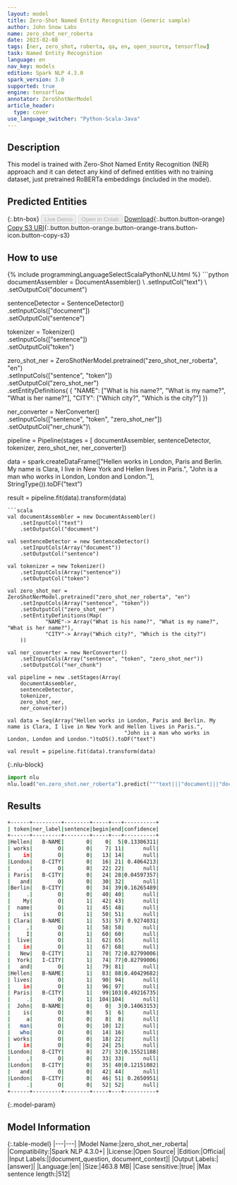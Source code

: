 ```yaml
---
layout: model
title: Zero-Shot Named Entity Recognition (Generic sample)
author: John Snow Labs
name: zero_shot_ner_roberta
date: 2023-02-08
tags: [ner, zero_shot, roberta, qa, en, open_source, tensorflow]
task: Named Entity Recognition
language: en
nav_key: models
edition: Spark NLP 4.3.0
spark_version: 3.0
supported: true
engine: tensorflow
annotator: ZeroShotNerModel
article_header:
  type: cover
use_language_switcher: "Python-Scala-Java"
---
```


## Description

This model is trained with Zero-Shot Named Entity Recognition (NER) approach and it can detect any kind of defined entities with no training dataset, just pretrained RoBERTa embeddings (included in the model).

## Predicted Entities



{:.btn-box}
<button class="button button-orange" disabled>Live Demo</button>
<button class="button button-orange" disabled>Open in Colab</button>
[Download](https://s3.amazonaws.com/auxdata.johnsnowlabs.com/public/models/zero_shot_ner_roberta_en_4.3.0_3.0_1675890474068.zip){:.button.button-orange}
[Copy S3 URI](s3://auxdata.johnsnowlabs.com/public/models/zero_shot_ner_roberta_en_4.3.0_3.0_1675890474068.zip){:.button.button-orange.button-orange-trans.button-icon.button-copy-s3}

## How to use



<div class="tabs-box" markdown="1">
{% include programmingLanguageSelectScalaPythonNLU.html %}
```python
documentAssembler = DocumentAssembler() \
    .setInputCol("text") \
    .setOutputCol("document")

sentenceDetector = SentenceDetector() \
    .setInputCols(["document"]) \
    .setOutputCol("sentence")

tokenizer = Tokenizer() \
    .setInputCols(["sentence"]) \
    .setOutputCol("token")
    
zero_shot_ner = ZeroShotNerModel.pretrained("zero_shot_ner_roberta", "en")\
    .setInputCols(["sentence", "token"])\
    .setOutputCol("zero_shot_ner")\
    .setEntityDefinitions(
        {
            "NAME": ["What is his name?", "What is my name?", "What is her name?"],
            "CITY": ["Which city?", "Which is the city?"]
        })

ner_converter = NerConverter()\
    .setInputCols(["sentence", "token", "zero_shot_ner"])\
    .setOutputCol("ner_chunk")\

pipeline = Pipeline(stages = [
    documentAssembler, 
    sentenceDetector, 
    tokenizer, 
    zero_shot_ner, 
    ner_converter])

data = spark.createDataFrame(["Hellen works in London, Paris and Berlin. My name is Clara, I live in New York and Hellen lives in Paris.",
                              "John is a man who works in London, London and London."], StringType()).toDF("text")

result = pipeline.fit(data).transform(data)
```
```scala
val documentAssembler = new DocumentAssembler()
    .setInputCol("text")
    .setOutputCol("document")

val sentenceDetector = new SentenceDetector() 
    .setInputCols(Array("document")) 
    .setOutputCol("sentence")

val tokenizer = new Tokenizer() 
    .setInputCols(Array("sentence")) 
    .setOutputCol("token")
    
val zero_shot_ner = ZeroShotNerModel.pretrained("zero_shot_ner_roberta", "en")
    .setInputCols(Array("sentence", "token"))
    .setOutputCol("zero_shot_ner")
    .setEntityDefinitions(Map(
            "NAME"-> Array("What is his name?", "What is my name?", "What is her name?"),
            "CITY"-> Array("Which city?", "Which is the city?")
    ))

val ner_converter = new NerConverter()
    .setInputCols(Array("sentence", "token", "zero_shot_ner"))
    .setOutputCol("ner_chunk")

val pipeline = new .setStages(Array(
    documentAssembler, 
    sentenceDetector, 
    tokenizer, 
    zero_shot_ner, 
    ner_converter))

val data = Seq(Array("Hellen works in London, Paris and Berlin. My name is Clara, I live in New York and Hellen lives in Paris.",
                                     "John is a man who works in London, London and London.")toDS().toDF("text")

val result = pipeline.fit(data).transform(data)
```


{:.nlu-block}
```python
import nlu
nlu.load("en.zero_shot.ner_roberta").predict("""text|||"document|||"document|||"sentence|||"sentence|||"token|||"zero_shot_ner_roberta|||"en|||"clincial/models|||"sentence|||"token|||"zero_shot_ner|||"NAME|||"What is his name?|||"What is my name?|||"What is her name?|||"CITY|||"Which city?|||"Which is the city?|||"sentence|||"token|||"zero_shot_ner|||"ner_chunk|||"Hellen works in London, Paris and Berlin. My name is Clara, I live in New York and Hellen lives in Paris.|||"John is a man who works in London, London and London.|||"text""")
```

</div>

## Results

```bash
+------+---------+--------+-----+---+----------+
| token|ner_label|sentence|begin|end|confidence|
+------+---------+--------+-----+---+----------+
|Hellen|   B-NAME|       0|    0|  5|0.13306311|
| works|        O|       0|    7| 11|      null|
|    in|        O|       0|   13| 14|      null|
|London|   B-CITY|       0|   16| 21| 0.4064213|
|     ,|        O|       0|   22| 22|      null|
| Paris|   B-CITY|       0|   24| 28|0.04597357|
|   and|        O|       0|   30| 32|      null|
|Berlin|   B-CITY|       0|   34| 39|0.16265489|
|     .|        O|       0|   40| 40|      null|
|    My|        O|       1|   42| 43|      null|
|  name|        O|       1|   45| 48|      null|
|    is|        O|       1|   50| 51|      null|
| Clara|   B-NAME|       1|   53| 57| 0.9274031|
|     ,|        O|       1|   58| 58|      null|
|     I|        O|       1|   60| 60|      null|
|  live|        O|       1|   62| 65|      null|
|    in|        O|       1|   67| 68|      null|
|   New|   B-CITY|       1|   70| 72|0.82799006|
|  York|   I-CITY|       1|   74| 77|0.82799006|
|   and|        O|       1|   79| 81|      null|
|Hellen|   B-NAME|       1|   83| 88|0.40429682|
| lives|        O|       1|   90| 94|      null|
|    in|        O|       1|   96| 97|      null|
| Paris|   B-CITY|       1|   99|103|0.49216735|
|     .|        O|       1|  104|104|      null|
|  John|   B-NAME|       0|    0|  3|0.14063153|
|    is|        O|       0|    5|  6|      null|
|     a|        O|       0|    8|  8|      null|
|   man|        O|       0|   10| 12|      null|
|   who|        O|       0|   14| 16|      null|
| works|        O|       0|   18| 22|      null|
|    in|        O|       0|   24| 25|      null|
|London|   B-CITY|       0|   27| 32|0.15521188|
|     ,|        O|       0|   33| 33|      null|
|London|   B-CITY|       0|   35| 40|0.12151082|
|   and|        O|       0|   42| 44|      null|
|London|   B-CITY|       0|   46| 51| 0.2650951|
|     .|        O|       0|   52| 52|      null|
+------+---------+--------+-----+---+----------+
```

{:.model-param}
## Model Information

{:.table-model}
|---|---|
|Model Name:|zero_shot_ner_roberta|
|Compatibility:|Spark NLP 4.3.0+|
|License:|Open Source|
|Edition:|Official|
|Input Labels:|[document_question, document_context]|
|Output Labels:|[answer]|
|Language:|en|
|Size:|463.8 MB|
|Case sensitive:|true|
|Max sentence length:|512|
